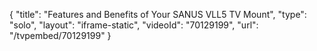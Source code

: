 {
    "title": "Features and Benefits of Your SANUS VLL5 TV Mount",
    "type": "solo",
    "layout": "iframe-static",
    "videoId": "70129199",
    "url": "\/tvpembed\/70129199"
}